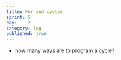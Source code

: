 ```yaml
---
title: For and cycles
sprint: 5
day:	2
category: log
published: true
---
```


- how many ways are to program a cycle?